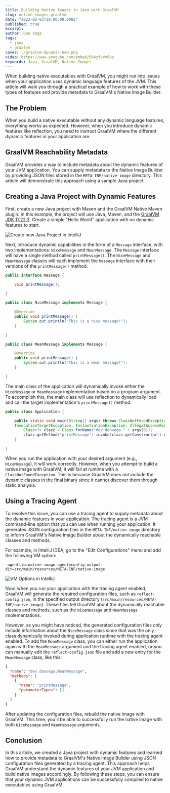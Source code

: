 ```yaml
---
title: Building Native Images in Java with GraalVM
slug: native-images-graalvm
date: "2023-02-03T10:00:00.000Z"
published: true
excerpt:
author: Dan Vega
tags:
  - java
  - graalvm
cover: ./graalvm-dynamic-new.png
video: https://www.youtube.com/embed/Rk4zfvVvRks
keywords: Java, GraalVM, Native Images
---
```


When building native executables with GraalVM, you might run into issues when your application uses dynamic language features of the JVM. This article will walk you through a practical example of how to work with these types of features and provide metadata to GraalVM's Native Image Builder.

## The Problem

When you build a native executable without any dynamic language features, everything works as expected. However, when you introduce dynamic features like reflection, you need to instruct GraalVM where the different dynamic features in your application are.

## GraalVM Reachability Metadata

GraalVM provides a way to include metadata about the dynamic features of your JVM application. You can supply metadata to the Native Image Builder by providing JSON files stored in the `META-INF/native-image` directory. This article will demonstrate this approach using a sample Java project.

## Creating a Java Project with Dynamic Features

First, create a new Java project with Maven and the GraalVM Native Maven plugin. In this example, the project will use Java, Maven, and the [GraalVM JDK 17.22.3](https://www.graalvm.org/). Create a simple "Hello World" application with no dynamic features to start.

![Create new Java Project in IntelliJ](/images/blog/2023/02/03/intellij-new-project.png)

Next, introduce dynamic capabilities in the form of a `Message` interface, with two implementations: `NiceMessage` and `MeanMessage`. The `Message` interface will have a single method called `printMessage()`. The `NiceMessage` and `MeanMessage` classes will each implement the `Message` interface with their versions of the `printMessage()` method.

```java
public interface Message {

    void printMessage();

}
```

```java
public class NiceMessage implements Message {

    @Override
    public void printMessage() {
        System.out.println("This is a nice message!");
    }

}
```

```java
public class MeanMessage implements Message {

    @Override
    public void printMessage() {
        System.out.println("This is a mean message!");
    }

}
```

The main class of the application will dynamically invoke either the `NiceMessage` or `MeanMessage` implementation based on a program argument. To accomplish this, the main class will use reflection to dynamically load and call the target implementation's `printMessage()` method.

```java
public class Application {

    public static void main(String[] args) throws ClassNotFoundException, NoSuchMethodException,
    InvocationTargetException, InstantiationException, IllegalAccessException {
        Class<?> clazz = Class.forName("dev.danvega." + args[0]);
        clazz.getMethod("printMessage").invoke(clazz.getConstructor().newInstance());
    }

}
```

When you run the application with your desired argument (e.g., `NiceMessage`), it will work correctly. However, when you attempt to build a native image with GraalVM, it will fail at runtime with a `ClassNotFoundException`. This is because GraalVM does not include the dynamic classes in the final binary since it cannot discover them through static analysis.

## Using a Tracing Agent

To resolve this issue, you can use a tracing agent to supply metadata about the dynamic features in your application. The tracing agent is a JVM command-line option that you can use when running your application. It generates JSON configuration files in the `META-INF/native-image` directory to inform GraalVM's Native Image Builder about the dynamically reachable classes and methods.

For example, in IntelliJ IDEA, go to the "Edit Configurations" menu and add the following VM option:

```shell
-agentlib:native-image-agent=config-output-dir=src/main/resources/META-INF/native-image
```

![VM Options in IntelliJ](/images/blog/2023/02/03/vm-options.png)

Now, when you run your application with the tracing agent enabled, GraalVM will generate the required configuration files, such as `reflect-config.json`, in the specified output directory (`src/main/resources/META-INF/native-image`). These files tell GraalVM about the dynamically reachable classes and methods, such as the `NiceMessage` and `MeanMessage` implementations.

However, as you might have noticed, the generated configuration files only include information about the `NiceMessage` class since that was the only class dynamically invoked during application runtime with the tracing agent enabled. To add the `MeanMessage` class, you can either run the application again with the `MeanMessage` argument and the tracing agent enabled, or you can manually edit the `reflect-config.json` file and add a new entry for the `MeanMessage` class, like this:

```json
{
  "name": "dev.danvega.MeanMessage",
  "methods": [
    {
      "name": "printMessage",
      "parameterTypes": []
    }
  ]
}
```

After updating the configuration files, rebuild the native image with GraalVM. This time, you'll be able to successfully run the native image with both `NiceMessage` and `MeanMessage` arguments.

## Conclusion

In this article, we created a Java project with dynamic features and learned how to provide metadata to GraalVM's Native Image Builder using JSON configuration files generated by a tracing agent. This approach helps GraalVM understand the dynamic features of your JVM application and build native images accordingly. By following these steps, you can ensure that your dynamic JVM applications can be successfully compiled to native executables using GraalVM.

